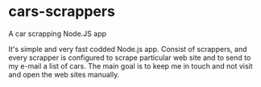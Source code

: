 # cars-scrappers
A car scrapping Node.JS app

It's simple and very fast codded Node.js app. Consist of scrappers, and every scrapper is configured to scrape particular web site and to send to my e-mail a list of cars. The main goal is to keep me in touch and not visit and open the web sites manually.  